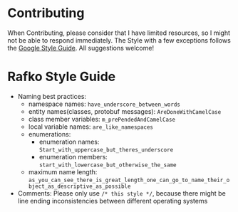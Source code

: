Contributing
===

When Contributing, please consider that I have limited resources, so I might not be able to respond immediately. The Style with a few exceptions follows the [Google Style Guide](https://google.github.io/styleguide/). All suggestions welcome!

Rafko Style Guide
===

  - Naming best practices:
    - namespace names: `have_underscore_between_words`
    - entity names(classes, protobuf messages): `AreDoneWithCamelCase`
    - class member variables: `m_prePendedAndCamelCase`
    - local variable names: `are_like_namespaces`
    - enumerations:
      - enumeration names: `Start_with_uppercase_but_theres_underscore`
      - enumeration members: `start_with_lowercase_but_otherwise_the_same`
    - maximum name length: `as_you_can_see_there_is_great_length_one_can_go_to_name_their_object_as_descriptive_as_possible`
  - Comments: Please only use `/* this style */`, because there might be line ending inconsistencies between different operating systems
